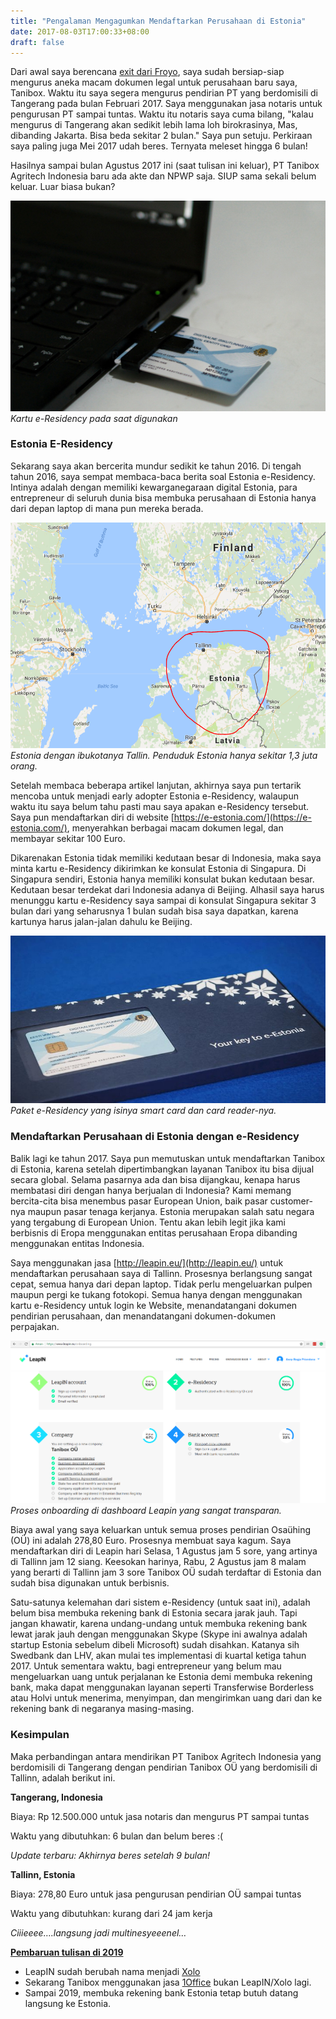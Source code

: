 ```yaml
---
title: "Pengalaman Mengagumkan Mendaftarkan Perusahaan di Estonia"
date: 2017-08-03T17:00:33+08:00
draft: false
---
```


Dari awal saya berencana [exit dari Froyo](/posts/terima-kasih-froyo-asep-is-out), saya sudah bersiap-siap mengurus aneka macam dokumen legal untuk perusahaan baru saya, Tanibox. Waktu itu saya segera mengurus pendirian PT yang berdomisili di Tangerang pada bulan Februari 2017. Saya menggunakan jasa notaris untuk pengurusan PT sampai tuntas. Waktu itu notaris saya cuma bilang, "kalau mengurus di Tangerang akan sedikit lebih lama loh birokrasinya, Mas, dibanding Jakarta. Bisa beda sekitar 2 bulan." Saya pun setuju. Perkiraan saya paling juga Mei 2017 udah beres. Ternyata meleset hingga 6 bulan!

Hasilnya sampai bulan Agustus 2017 ini (saat tulisan ini keluar), PT Tanibox Agritech Indonesia baru ada akte dan NPWP saja. SIUP sama sekali belum keluar. Luar biasa bukan?

!["Card in Use"](/blog-img/card-in-use.jpeg)
*Kartu e-Residency pada saat digunakan*

### Estonia E-Residency

Sekarang saya akan bercerita mundur sedikit ke tahun 2016. Di tengah tahun 2016, saya sempat membaca-baca berita soal Estonia e-Residency. Intinya adalah dengan memiliki kewarganegaraan digital Estonia, para entrepreneur di seluruh dunia bisa membuka perusahaan di Estonia hanya dari depan laptop di mana pun mereka berada.

!["Estonia Map"](/blog-img/estonia-map.png)
*Estonia dengan ibukotanya Tallin. Penduduk Estonia hanya sekitar 1,3 juta orang.*

Setelah membaca beberapa artikel lanjutan, akhirnya saya pun tertarik mencoba untuk menjadi early adopter Estonia e-Residency, walaupun waktu itu saya belum tahu pasti mau saya apakan e-Residency tersebut. Saya pun mendaftarkan diri di website [https://e-estonia.com/](https://e-estonia.com/), menyerahkan berbagai macam dokumen legal, dan membayar sekitar 100 Euro.

Dikarenakan Estonia tidak memiliki kedutaan besar di Indonesia, maka saya minta kartu e-Residency dikirimkan ke konsulat Estonia di Singapura. Di Singapura sendiri, Estonia hanya memiliki konsulat bukan kedutaan besar. Kedutaan besar terdekat dari Indonesia adanya di Beijing. Alhasil saya harus menunggu kartu e-Residency saya sampai di konsulat Singapura sekitar 3 bulan dari yang seharusnya 1 bulan sudah bisa saya dapatkan, karena kartunya harus jalan-jalan dahulu ke Beijing.

!["E-Residency Kit"](/blog-img/e-residency-kit.jpeg)
*Paket e-Residency yang isinya smart card dan card reader-nya.*

### Mendaftarkan Perusahaan di Estonia dengan e-Residency

Balik lagi ke tahun 2017. Saya pun memutuskan untuk mendaftarkan Tanibox di Estonia, karena setelah dipertimbangkan layanan Tanibox itu bisa dijual secara global. Selama pasarnya ada dan bisa dijangkau, kenapa harus membatasi diri dengan hanya berjualan di Indonesia? Kami memang bercita-cita bisa menembus pasar European Union, baik pasar customer-nya maupun pasar tenaga kerjanya. Estonia merupakan salah satu negara yang tergabung di European Union. Tentu akan lebih legit jika kami berbisnis di Eropa menggunakan entitas perusahaan Eropa dibanding menggunakan entitas Indonesia.

Saya menggunakan jasa [http://leapin.eu/](http://leapin.eu/) untuk mendaftarkan perusahaan saya di Tallinn. Prosesnya berlangsung sangat cepat, semua hanya dari depan laptop. Tidak perlu mengeluarkan pulpen maupun pergi ke tukang fotokopi. Semua hanya dengan menggunakan kartu e-Residency untuk login ke Website, menandatangani dokumen pendirian perusahaan, dan menandatangani dokumen-dokumen perpajakan.

!["LeapIN"](/blog-img/leapin.png)
*Proses onboarding di dashboard Leapin yang sangat transparan.*

Biaya awal yang saya keluarkan untuk semua proses pendirian Osaühing (OÜ) ini adalah 278,80 Euro. Prosesnya membuat saya kagum. Saya mendaftarkan diri di Leapin hari Selasa, 1 Agustus jam 5 sore, yang artinya di Tallinn jam 12 siang. Keesokan harinya, Rabu, 2 Agustus jam 8 malam yang berarti di Tallinn jam 3 sore Tanibox OÜ sudah terdaftar di Estonia dan sudah bisa digunakan untuk berbisnis.

Satu-satunya kelemahan dari sistem e-Residency (untuk saat ini), adalah belum bisa membuka rekening bank di Estonia secara jarak jauh. Tapi jangan khawatir, karena undang-undang untuk membuka rekening bank lewat jarak jauh dengan menggunakan Skype (Skype ini awalnya adalah startup Estonia sebelum dibeli Microsoft) sudah disahkan. Katanya sih Swedbank dan LHV, akan mulai tes implementasi di kuartal ketiga tahun 2017. Untuk sementara waktu, bagi entrepreneur yang belum mau mengeluarkan uang untuk perjalanan ke Estonia demi membuka rekening bank, maka dapat menggunakan layanan seperti Transferwise Borderless atau Holvi untuk menerima, menyimpan, dan mengirimkan uang dari dan ke rekening bank di negaranya masing-masing.

### Kesimpulan

Maka perbandingan antara mendirikan PT Tanibox Agritech Indonesia yang berdomisili di Tangerang dengan pendirian Tanibox OÜ yang berdomisili di Tallinn, adalah berikut ini.

**Tangerang, Indonesia**

Biaya: Rp 12.500.000 untuk jasa notaris dan mengurus PT sampai tuntas

Waktu yang dibutuhkan: 6 bulan dan belum beres :(

*Update terbaru: Akhirnya beres setelah 9 bulan!*

**Tallinn, Estonia**

Biaya: 278,80 Euro untuk jasa pengurusan pendirian OÜ sampai tuntas

Waktu yang dibutuhkan: kurang dari 24 jam kerja

*Ciiieeee….langsung jadi multinesyeeenel…*

<u>**Pembaruan tulisan di 2019**</u>

- LeapIN sudah berubah nama menjadi [Xolo](https://www.xolo.io)
- Sekarang Tanibox menggunakan jasa [1Office](https://www.1office.co) bukan LeapIN/Xolo lagi.
- Sampai 2019, membuka rekening bank Estonia tetap butuh datang langsung ke Estonia.